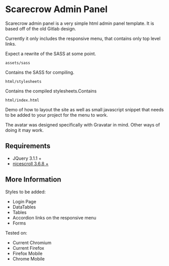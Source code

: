 # Scarecrow Admin Panel

Scarecrow admin panel is a very simple html admin panel template.  It is based off of the old Gitlab design.  

Currently it only includes the responsive menu, that contains only top level links.

Expect a rewrite of the SASS at some point.

```
assets/sass
```
Contains the SASS for compiling.

```
html/stylesheets
```
Contains the compiled stylesheets.Contains

```
html/index.html
```
Demo of how to layout the site as well as small javascript snippet that needs to be added to your project for the menu to work.

The avatar was designed specifically with Gravatar in mind.  Other ways of doing it may work.

## Requirements

  * JQuery 3.1.1 +
  * [nicescroll 3.6.8 +](http://nicescroll.areaaperta.com/)


## More Information

Styles to be added:

  * Login Page
  * DataTables
  * Tables
  * Accordion links on the responsive menu
  * Forms
  
Tested on:

  * Current Chromium
  * Current Firefox
  * Firefox Mobile
  * Chrome Mobile